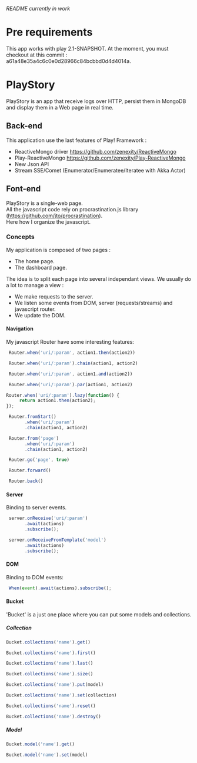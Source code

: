 *README currently in work*

# Pre requirements
This app works with play 2.1-SNAPSHOT.
At the moment, you must checkout at this commit : a61a48e35a4c6c0e0d28966c84bcbbd0d4d4014a.

# PlayStory #

PlayStory is an app that receive logs over HTTP, persist them in MongoDB and display them in a Web page in real time.

## Back-end ##
This application use the last features of Play! Framework :

- ReactiveMongo driver <https://github.com/zenexity/ReactiveMongo>
- Play-ReactiveMongo <https://github.com/zenexity/Play-ReactiveMongo>
- New Json API
- Stream SSE/Comet (Enumerator/Enumeratee/Iteratee with Akka Actor)

## Font-end ##
PlayStory is a single-web page.    
All the javascript code rely on procrastination.js library (<https://github.com/jto/procrastination>).   
Here how I organize the javascript.

### Concepts ###
My application is composed of two pages :

- The home page.
- The dashboard page.
 
The idea is to split each page into several independant views.
We usually do a lot to manage a view :

- We make requests to the server.
- We listen some events from DOM, server (requests/streams) and javascript router.
- We update the DOM.

#### Navigation ####
My javascript Router have some interesting features:

```javascript
 Router.when('uri/:param', action1.then(action2))
```

```javascript
 Router.when('uri/:param').chain(action1, action2)
```

```javascript
 Router.when('uri/:param', action1.and(action2))
```

```javascript
 Router.when('uri/:param').par(action1, action2)
```

```javascript
Router.when('uri/:param').lazy(function() {
     return action1.then(action2);
});
```

```javascript
 Router.fromStart()
       .when('uri/:param')
       .chain(action1, action2)
```

```javascript
 Router.from('page')
       .when('uri/:param')
       .chain(action1, action2)
```

```javascript
 Router.go('page', true)
```

```javascript
 Router.forward()
```

```javascript
 Router.back()
```

#### Server ####

Binding to server events.

```javascript
 server.onReceive('uri/:param')
       .await(actions)
       .subscribe();
```

```javascript
 server.onReceiveFromTemplate('model')
       .await(actions)
       .subscribe();
```

#### DOM ####

Binding to DOM events:

```javascript
 When(event).await(actions).subscribe();
```

#### Bucket ####

'Bucket' is a just one place where you can put some models and collections.

##### Collection #####

```javascript
Bucket.collections('name').get()
```

```javascript
Bucket.collections('name').first()
```

```javascript
Bucket.collections('name').last()
```

```javascript
Bucket.collections('name').size()
```

```javascript
Bucket.collections('name').put(model)
```

```javascript
Bucket.collections('name').set(collection)
```

```javascript
Bucket.collections('name').reset()
```

```javascript
Bucket.collections('name').destroy()
```

##### Model #####

```javascript
Bucket.model('name').get()
```

```javascript
Bucket.model('name').set(model)
```
